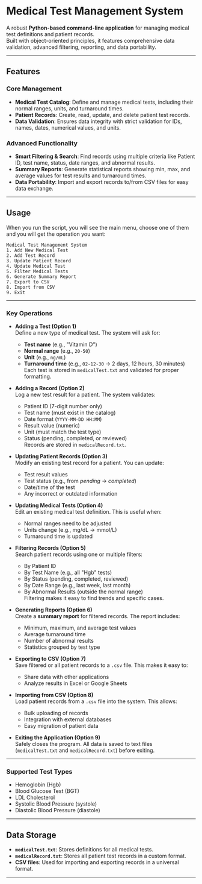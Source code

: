 #  Medical Test Management System  

A robust **Python-based command-line application** for managing medical test definitions and patient records.  
Built with object-oriented principles, it features comprehensive data validation, advanced filtering, reporting, and data portability.  

---

##  Features  

### Core Management  
- **Medical Test Catalog**: Define and manage medical tests, including their normal ranges, units, and turnaround times.  
- **Patient Records**: Create, read, update, and delete patient test records.  
- **Data Validation**: Ensures data integrity with strict validation for IDs, names, dates, numerical values, and units.  

### Advanced Functionality  
- **Smart Filtering & Search**: Find records using multiple criteria like Patient ID, test name, status, date ranges, and abnormal results.  
- **Summary Reports**: Generate statistical reports showing min, max, and average values for test results and turnaround times.  
- **Data Portability**: Import and export records to/from CSV files for easy data exchange.  

---

##  Usage

When you run the script, you will see the main menu, choose one of them and you will get the operation you want:

```
Medical Test Management System
1. Add New Medical Test
2. Add Test Record
3. Update Patient Record
4. Update Medical Test
5. Filter Medical Tests
6. Generate Summary Report
7. Export to CSV
8. Import from CSV
9. Exit
```

---

###  Key Operations  

- **Adding a Test (Option 1)**  
  Define a new type of medical test. The system will ask for:  
  - **Test name** (e.g., "Vitamin D")  
  - **Normal range** (e.g., `20-50`)  
  - **Unit** (e.g., `ng/mL`)  
  - **Turnaround time** (e.g., `02-12-30` → 2 days, 12 hours, 30 minutes)  
  Each test is stored in `medicalTest.txt` and validated for proper formatting.  

- **Adding a Record (Option 2)**  
  Log a new test result for a patient. The system validates:  
  - Patient ID (7-digit number only)  
  - Test name (must exist in the catalog)  
  - Date format (`YYYY-MM-DD HH:MM`)  
  - Result value (numeric)  
  - Unit (must match the test type)  
  - Status (pending, completed, or reviewed)  
  Records are stored in `medicalRecord.txt`.  

- **Updating Patient Records (Option 3)**  
  Modify an existing test record for a patient. You can update:  
  - Test result values  
  - Test status (e.g., from *pending* → *completed*)  
  - Date/time of the test  
  - Any incorrect or outdated information  

- **Updating Medical Tests (Option 4)**  
  Edit an existing medical test definition. This is useful when:  
  - Normal ranges need to be adjusted  
  - Units change (e.g., mg/dL → mmol/L)  
  - Turnaround time is updated  

- **Filtering Records (Option 5)**  
  Search patient records using one or multiple filters:  
  - By Patient ID  
  - By Test Name (e.g., all "Hgb" tests)  
  - By Status (pending, completed, reviewed)  
  - By Date Range (e.g., last week, last month)  
  - By Abnormal Results (outside the normal range)  
  Filtering makes it easy to find trends and specific cases.  

- **Generating Reports (Option 6)**  
  Create a **summary report** for filtered records. The report includes:  
  - Minimum, maximum, and average test values  
  - Average turnaround time  
  - Number of abnormal results  
  - Statistics grouped by test type  

- **Exporting to CSV (Option 7)**  
  Save filtered or all patient records to a `.csv` file. This makes it easy to:  
  - Share data with other applications  
  - Analyze results in Excel or Google Sheets  

- **Importing from CSV (Option 8)**  
  Load patient records from a `.csv` file into the system. This allows:  
  - Bulk uploading of records  
  - Integration with external databases  
  - Easy migration of patient data  

- **Exiting the Application (Option 9)**  
  Safely closes the program. All data is saved to text files (`medicalTest.txt` and `medicalRecord.txt`) before exiting.  

---

### Supported Test Types

* Hemoglobin (Hgb)
* Blood Glucose Test (BGT)
* LDL Cholesterol
* Systolic Blood Pressure (systole)
* Diastolic Blood Pressure (diastole)

---

##  Data Storage

* **`medicalTest.txt`**: Stores definitions for all medical tests.
* **`medicalRecord.txt`**: Stores all patient test records in a custom format.
* **CSV files**: Used for importing and exporting records in a universal format.

---

